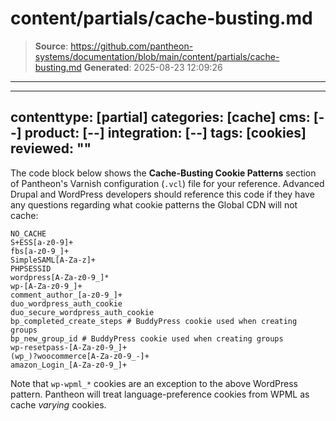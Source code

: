 # content/partials/cache-busting.md

> **Source**: https://github.com/pantheon-systems/documentation/blob/main/content/partials/cache-busting.md
> **Generated**: 2025-08-23 12:09:26

---

---
contenttype: [partial]
categories: [cache]
cms: [--]
product: [--]
integration: [--]
tags: [cookies]
reviewed: ""
---

The code block below shows the **Cache-Busting Cookie Patterns** section of Pantheon's Varnish configuration (`.vcl`) file for your reference. Advanced Drupal and WordPress developers should reference this code if they have any questions regarding what cookie patterns the Global CDN will not cache:

```none
NO_CACHE
S+ESS[a-z0-9]+
fbs[a-z0-9_]+
SimpleSAML[A-Za-z]+
PHPSESSID
wordpress[A-Za-z0-9_]*
wp-[A-Za-z0-9_]+
comment_author_[a-z0-9_]+
duo_wordpress_auth_cookie
duo_secure_wordpress_auth_cookie
bp_completed_create_steps # BuddyPress cookie used when creating groups
bp_new_group_id # BuddyPress cookie used when creating groups
wp-resetpass-[A-Za-z0-9_]+
(wp_)?woocommerce[A-Za-z0-9_-]+
amazon_Login_[A-Za-z0-9_]+
```

Note that `wp-wpml_*` cookies are an exception to the above WordPress pattern. Pantheon will treat language-preference cookies from WPML as cache _varying_ cookies.
